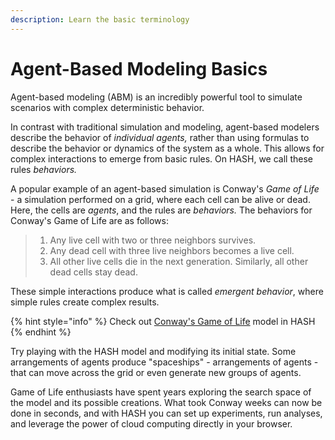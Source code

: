 ```yaml
---
description: Learn the basic terminology
---
```


# Agent-Based Modeling Basics

Agent-based modeling \(ABM\) is an incredibly powerful tool to simulate scenarios with complex deterministic behavior. 

In contrast with traditional simulation and modeling, agent-based modelers describe the behavior of _individual agents,_ rather than using formulas to describe the behavior or dynamics of the system as a whole. This allows for complex interactions to emerge from basic rules. On HASH, we call these rules _behaviors._ 

A popular example of an agent-based simulation is Conway's _Game of Life_ - a simulation performed on a grid, where each cell can be alive or dead. Here, the cells are _agents_, and the rules are _behaviors._ The behaviors for Conway's Game of Life are as follows:

> 1. Any live cell with two or three neighbors survives.
> 2. Any dead cell with three live neighbors becomes a live cell.
> 3. All other live cells die in the next generation. Similarly, all other dead cells stay dead.

These simple interactions produce what is called _emergent behavior_, where simple rules create complex results.

{% hint style="info" %}
Check out [Conway's Game of Life](https://hash.ai/index/5de93f49d4b4c15ea799dcd9/conway%27s-game-of-life) model in HASH
{% endhint %}

Try playing with the HASH model and modifying its initial state. Some arrangements of agents produce "spaceships" - arrangements of agents - that can move across the grid or even generate new groups of agents.

Game of Life enthusiasts have spent years exploring the search space of the model and its possible creations. What took Conway weeks can now be done in seconds, and with HASH you can set up experiments, run analyses, and leverage the power of cloud computing directly in your browser.











